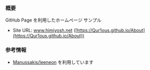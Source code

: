 ### 概要
GitHub Page を利用したホームページ サンプル
- Site URL: www.himiyosh.net ([https://Qur1ous.github.io/About](https://Qur1ous.github.io/About))

### 参考情報
- [Manussakis/leeneon](https://github.com/Manussakis/leeneon) を利用しています
